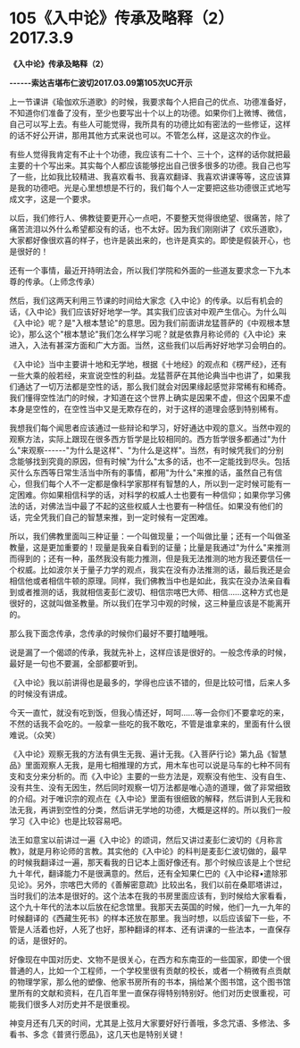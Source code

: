 # 105《入中论》传承及略释（2）2017.3.9

**《入中论》传承及略释（2）**

**------索达吉堪布仁波切2017.03.09第105次UC开示**

上一节课讲《瑜伽欢乐道歌》的时候，我要求每个人把自己的优点、功德准备好，不知道你们准备了没有，至少也要写出十个以上的功德。如果你们上微博、微信，自己可以写上去。有些人可能觉得，我所具有的功德比如有密法的一些修证，这样的话不好公开讲，那用其他方式来说也可以。不管怎么样，这是这次的作业。

有些人觉得我肯定有不止十个功德，我应该有二十个、三十个，这样的话你就把最主要的十个写出来。其实每个人都应该能够挖出自己很多很多的功德。我自己也写了一些，比如我比较精进、我喜欢看书、我喜欢翻译、我喜欢讲课等等，这应该算是我的功德吧。光是心里想想是不行的，我们每个人一定要把这些功德很正式地写成文字，这是一个要求。

以后，我们修行人、佛教徒要更开心一点吧，不要整天觉得很绝望、很痛苦，除了痛苦流泪以外什么希望都没有的话，也不太好。因为我们刚刚讲了《欢乐道歌》，大家都好像很欢喜的样子，也许是装出来的，也许是真实的。即使是假装开心，也是很好的！

还有一个事情，最近开持明法会，所以我们学院和外面的一些道友要求念一下九本尊的传承。（上师念传承）

然后，我们这两天利用三节课的时间给大家念《入中论》的传承。以后有机会的话，《入中论》我们应该好好地学一学。其实我们应该对中观产生信心。为什么叫《入中论》呢？是"入根本慧论"的意思。因为我们前面讲龙猛菩萨的《中观根本慧论》，那么这个"根本慧论"我们怎么样学习呢？就是依靠月称论师的《入中论》来进入，入法有甚深方面和广大方面。当然，这些我们以后再好好地学习会明白的。

《入中论》当中主要讲十地和无学地，根据《十地经》的观点和《楞严经》，还有一些大乘的般若经，来宣说空性的利益。龙猛菩萨在其他论典当中也讲了，如果我们通达了一切万法都是空性的话，那么我们就会对因果缘起感觉非常稀有和稀奇。我们懂得空性法门的时候，才知道在这个世界上确实是因果不虚，但这个因果不虚本身是空性的，在空性当中又是无欺存在的，对于这样的道理会感到特别稀有。

我想我们每个闻思者应该通过一些辩论和学习，好好通达中观的意义。当然中观的观察方法，实际上跟现在很多西方哲学是比较相同的。西方哲学很多都通过"为什么"来观察------"为什么是这样"、"为什么是这样"。当然，有时候凭我们的分别念能够找到究竟的原因，但有时候"为什么"太多的话，也不一定能找到尽头。包括买什么东西等日常生活当中所有的事情，都用"为什么"来推的话，虽然自己有信心，但我们每个人不一定都是像科学家那样有智慧的人，所以到一定时候可能有一定困难。你如果相信科学的话，对科学的权威人士也要有一种信仰；如果你学习佛法的话，对佛法当中最了不起的这些权威人士也要有一种信任。如果没有他们的话，完全凭我们自己的智慧来推，到一定时候有一定困难。

所以，我们佛教里面叫三种证量：一个叫做现量；一个叫做比量；还有一个叫做圣教量，这是更加重要的！现量是我亲自看到的证量；比量是我通过"为什么"来推测而得到的；还有一种，虽然我没有能力推测，但是我无法推测的地方我还要信任一个权威。比如波尔关于量子力学的观点，我实在没有办法推测的话，最后我还是会相信他或者相信牛顿的原理。同样，我们佛教当中也是如此，我实在没办法亲自看到或者推测的话，我就相信麦彭仁波切、相信宗喀巴大师、相信......这种方式也是很好的，这就叫做圣教量。所以我们在学习中观的时候，这三种量应该是不能离开的。

那么我下面念传承，念传承的时候你们最好不要打瞌睡哦。

说是漏了一个偈颂的传承，我就先补上，这样应该是很好的。一般念传承的时候，最好是一句也不要漏，全部都要听到。

《入中论》我以前讲得也是最多的，学得也应该不错的，但是比较可惜，后来人多的时候没有讲成。

今天一直忙，就没有吃到饭，但我心情还好，呵呵......等一会你们不要拿吃的来，不然的话我不会吃的。一般拿一些吃的我不敢吃，不管是谁拿来的，里面有什么很难说。（众笑）

《入中论》观察无我的方法有俱生无我、遍计无我。《入菩萨行论》第九品《智慧品》里面观察人无我，是用七相推理的方式，用木车也可以说是马车的七种不同有支和支分来分析的。而《入中论》主要的一些方法是，观察没有他生、没有自生、没有共生、没有无因生，然后同时观察一切万法都是唯心造的道理，做了非常细致的介绍。对于唯识宗的观点在《入中论》里面有很细致的解释，然后讲到人无我和法无我，再讲到空性的分类，然后讲无学地的功德，大概是这样的。所以我们一般学习《入中论》也是比较容易吧。

法王如意宝以前讲过一遍《入中论》的颂词，然后又讲过麦彭仁波切的《月称言教》，就是月称论师的言教。其实他的《入中论》的科判是麦彭仁波切做的，最早的时候我翻译过一遍，那天看我的日记本上面好像还有。那个时候应该是上个世纪九十年代，翻译能力不是很满意的。然后，还有全知果仁巴的《入中论释•遣除邪见论》。另外，宗喀巴大师的《善解密意疏》比较出名，我们以前在桑耶塔讲过，当时我们的法本是很好的。这个法本在我的书房里面应该有，到时候给大家看看，这个九十年代的法本以后放在纪念馆里。我那天去英国的时候，他们一九一九年的时候翻译的《西藏生死书》的样本还放在那里。我当时想，以后应该留下一些，不管是人活着也好，人死了也好，那种翻译的样本、还有讲课的一些法本，一直保存的话，是很好的。

好像现在中国对历史、文物不是很关心，在西方和东南亚的一些国家，即使一个很普通的人，比如一个工程师，一个学校里很有贡献的校长，或者一个稍微有点贡献的物理学家，那么他的塑像、他家书房所有的书本，捐给某个图书馆，这个图书馆里所有的文献和资料，在几百年里一直保存得特别特别好。他们对历史很重视，可能我们很多人对历史并不是很重视。

神变月还有几天的时间，尤其是上弦月大家要好好行善哦，多念咒语、多修法、多看书、多念《普贤行愿品》，这几天也是特别关键！

